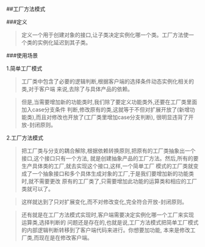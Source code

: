 ##工厂方法模式

###定义

>定义一个用于创建对象的接口,让子类决定实例化哪一个类。工厂方法使一个类的实例化延迟到其子类。

###使用场景

1.简单工厂模式

>工厂类中包含了必要的逻辑判断,根据客户端的选择条件动态实例化相关的类,对于客户端
来说,去除了与具体产品的依赖。

>但是,当需要增加新的功能类时,我们除了要定义功能类外,还要在工厂类里面加入case分支条件
判断,修改原有的类,这就等于不但对扩展开放了(新增功能类),而且对修改也开放了(工厂类里增加case分支判断),
很明显违背了开放-封闭原则。

2.工厂方法模式

>把工厂类与分支的耦合解除,根据依赖转换原则,把原有的工厂类抽象出一个接口,这个接口只有一个方法,
就是创建抽象产品的工厂方法。然后,所有的要生产具体类的工厂,就去实现这个接口,这样,一个简单工厂
模式的工厂类就变成了一个抽象接口和多个具体生成对象的工厂,于是我们要增加新的功能类时,就不需要更改
原有的工厂类了,只需要增加此功能的运算类和相应的工厂类就可以了。

>这样就达到了只对扩展变化,而不对修改变化,完全符合开放-封闭原则。

>还有就是在工厂方法模式实现时,客户端需要决定实例化哪一个工厂来实现运算类,选择判断的
问题还是存在的,也就是说,工厂方法模式把简单工厂模式的内部逻辑判断转移到了客户端代码来进行。你想要加功能,
本来是修改工厂类,而现在是在修改客户端。